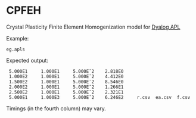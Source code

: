 # CPFEH

Crystal Plasticity Finite Element Homogenization model for
[Dyalog APL](https://www.dyalog.com/)

Example:

    eg.apls

Expected output:

     5.000E1     1.000E1     5.000E¯2    2.818E0
     1.000E2     1.000E1     5.000E¯2    4.412E0
     1.500E2     1.000E1     5.000E¯2    8.546E0
     2.000E2     1.000E1     5.000E¯2    1.266E1
     2.500E2     1.000E1     5.000E¯2    2.321E1
     5.000E1     1.000E3     5.000E¯2    6.246E2     r.csv  ea.csv  f.csv

Timings (in the fourth column) may vary.
